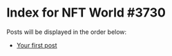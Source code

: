 # Index for NFT World #3730
Posts will be displayed in the order below:

- [Your first post](./001-first.md)

